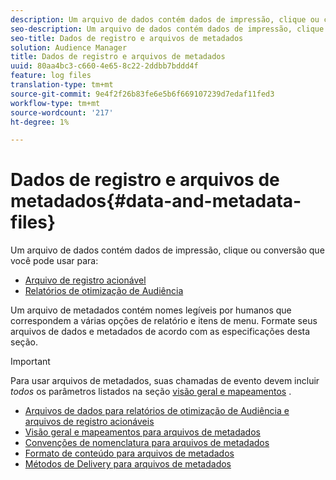 ```yaml
---
description: Um arquivo de dados contém dados de impressão, clique ou conversão que você pode usar nos relatórios de Otimização de Audiência e nos Arquivos de log acionáveis. Um arquivo de metadados contém nomes legíveis por humanos que correspondem a várias opções de relatório e itens de menu. Formate seus arquivos de dados e metadados de acordo com as especificações desta seção.
seo-description: Um arquivo de dados contém dados de impressão, clique ou conversão que você pode usar nos relatórios de Otimização de Audiência e nos Arquivos de log acionáveis. Um arquivo de metadados contém nomes legíveis por humanos que correspondem a várias opções de relatório e itens de menu. Formate seus arquivos de dados e metadados de acordo com as especificações desta seção.
seo-title: Dados de registro e arquivos de metadados
solution: Audience Manager
title: Dados de registro e arquivos de metadados
uuid: 80aa4bc3-c660-4e65-8c22-2ddbb7bddd4f
feature: log files
translation-type: tm+mt
source-git-commit: 9e4f2f26b83fe6e5b6f669107239d7edaf11fed3
workflow-type: tm+mt
source-wordcount: '217'
ht-degree: 1%

---
```



# Dados de registro e arquivos de metadados{#data-and-metadata-files}

Um arquivo de dados contém dados de impressão, clique ou conversão que você pode usar para:

* [Arquivo de registro acionável](/help/using/integration/media-data-integration/actionable-log-files.md)
* [Relatórios de otimização de Audiência](/help/using/reporting/audience-optimization-reports/audience-optimization-reports.md)

Um arquivo de metadados contém nomes legíveis por humanos que correspondem a várias opções de relatório e itens de menu. Formate seus arquivos de dados e metadados de acordo com as especificações desta seção.

>[!IMPORTANT]
>
>Para usar arquivos de metadados, suas chamadas de evento devem incluir *todos* os parâmetros listados na seção [visão geral e mapeamentos](../../../reporting/audience-optimization-reports/metadata-files-intro/metadata-file-overview.md) .

* [Arquivos de dados para relatórios de otimização de Audiência e arquivos de registro acionáveis](/help/using/reporting/audience-optimization-reports/metadata-files-intro/datafiles-intro.md)
* [Visão geral e mapeamentos para arquivos de metadados](/help/using/reporting/audience-optimization-reports/metadata-files-intro/metadata-file-overview.md)
* [Convenções de nomenclatura para arquivos de metadados](/help/using/reporting/audience-optimization-reports/metadata-files-intro/metadata-file-names.md)
* [Formato de conteúdo para arquivos de metadados](/help/using/reporting/audience-optimization-reports/metadata-files-intro/metadata-file-contents.md)
* [Métodos de Delivery para arquivos de metadados](/help/using/reporting/audience-optimization-reports/metadata-files-intro/metadata-delivery-methods.md)